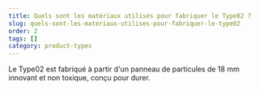 ```yaml
---
title: Quels sont les matériaux utilisés pour fabriquer le Type02 ?
slug: quels-sont-les-materiaux-utilises-pour-fabriquer-le-type02
order: 2
tags: []
category: product-types
---
```


Le Type02 est fabriqué à partir d'un panneau de particules de 18 mm innovant et non toxique, conçu pour durer.
